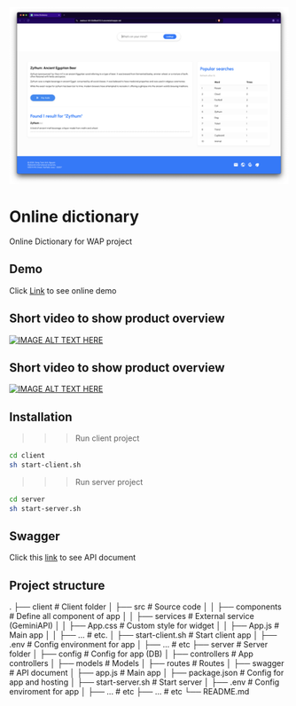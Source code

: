 ![alt text](./client/graphic/ss01.png)


# Online dictionary
Online Dictionary for WAP project

## Demo

Click [Link](https://zealous-hill-0b8fac610.5.azurestaticapps.net/) to see online demo

## Short video to show product overview
[![IMAGE ALT TEXT HERE](https://img.youtube.com/vi/6tzJNWa9NuE/0.jpg)](https://www.youtube.com/watch?v=6tzJNWa9NuE)

## Short video to show product overview
[![IMAGE ALT TEXT HERE](https://img.youtube.com/vi/6tzJNWa9NuE/0.jpg)](https://www.youtube.com/watch?v=KPW8wjeyIvE)

## Installation

 >>> Run client project

 ```bash
 cd client
 sh start-client.sh
 ```

 >>> Run server project

 ```bash
 cd server
 sh start-server.sh
 ```

## Swagger 
Click this [link](https://wap-1-cgdbeuhhdndge9f9.centralus-01.azurewebsites.net/api-docs/) to see API document

## Project structure
.
├── client                      # Client folder
│   ├── src                     # Source code
│   │   ├── components          # Define all component of app
│   │   ├── services            # External service (GeminiAPI)
│   │   ├── App.css             # Custom style for widget
│   │   ├── App.js              # Main app
│   │   ├── ...                 # etc.
│   ├── start-client.sh         # Start client app
│   ├── .env                    # Config environment for app
│   ├── ...                     # etc
├── server                      # Server folder
│   ├── config                  # Config for app (DB)
│   ├── controllers             # App controllers
│   ├── models                  # Models
│   ├── routes                  # Routes
│   ├── swagger                 # API document
│   ├── app.js                  # Main app
│   ├── package.json            # Config for app and hosting
│   ├── start-server.sh         # Start server
│   ├── .env                    # Config enviroment for app
│   ├── ...                     # etc
├── ...                         # etc
└── README.md